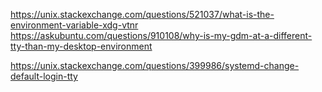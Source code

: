 https://unix.stackexchange.com/questions/521037/what-is-the-environment-variable-xdg-vtnr
https://askubuntu.com/questions/910108/why-is-my-gdm-at-a-different-tty-than-my-desktop-environment

https://unix.stackexchange.com/questions/399986/systemd-change-default-login-tty
